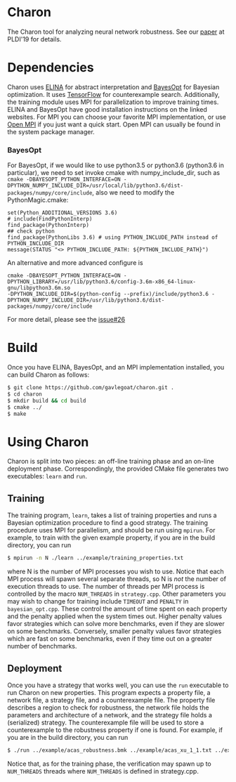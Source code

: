 # Charon
The Charon tool for analyzing neural network robustness. See our
[paper](https://arxiv.org/abs/1904.09959) at PLDI'19 for details.

# Dependencies
Charon uses [ELINA](http://elina.ethz.ch/) for abstract interpretation and
[BayesOpt](https://github.com/rmcantin/bayesopt) for Bayesian optimization.
It uses [TensorFlow](https://www.tensorflow.org/install/pip) for counterexample search.
Additionally, the training module uses MPI for parallelization to improve
training times. ELINA and BayesOpt have good installation instructions on the
linked websites. For MPI you can choose your favorite MPI implementation, or
use [Open MPI](https://www.open-mpi.org/) if you just want a quick start. Open
MPI can usually be found in the system package manager.

### BayesOpt
For BayesOpt, if we would like to use python3.5 or python3.6 (python3.6 in particular),
we need to set invoke cmake with numpy_include_dir, such as
`cmake -DBAYESOPT_PYTHON_INTERFACE=ON -DPYTHON_NUMPY_INCLUDE_DIR=/usr/local/lib/python3.6/dist-packages/numpy/core/include`,
also we need to modify the PythonMagic.cmake:
```
set(Python_ADDITIONAL_VERSIONS 3.6)
# include(FindPythonInterp)
find_package(PythonInterp)
## check python
find_package(PythonLibs 3.6) # using PYTHON_INCLUDE_PATH instead of PYTHON_INCLUDE_DIR
message(STATUS "<> PYTHON_INCLUDE_PATH: ${PYTHON_INCLUDE_PATH}")
```

An alternative and more advanced configure is
```
cmake -DBAYESOPT_PYTHON_INTERFACE=ON -DPYTHON_LIBRARY=/usr/lib/python3.6/config-3.6m-x86_64-linux-gnu/libpython3.6m.so 
-DPYTHON_INCLUDE_DIR=$(python-config --prefix)/include/python3.6 -DPYTHON_NUMPY_INCLUDE_DIR=/usr/lib/python3.6/dist-packages/numpy/core/include
```
For more detail, please see the [issue#26](https://github.com/rmcantin/bayesopt/issues/26)


# Build
Once you have ELINA, BayesOpt, and an MPI implementation installed, you can
build Charon as follows:

```bash
$ git clone https://github.com/gavlegoat/charon.git .
$ cd charon
$ mkdir build && cd build
$ cmake ../
$ make
```

# Using Charon
Charon is split into two pieces: an off-line training phase and an on-line
deployment phase. Correspondingly, the provided CMake file generates two
executables: `learn` and `run`.

## Training
The training program, `learn`, takes a list of training properties and runs a
Bayesian optimization procedure to find a good strategy. The training procedure
uses MPI for parallelism, and should be run using `mpirun`. For example, to
train with the given example property, if you are in the build directory, you
can run

```bash
$ mpirun -n N ./learn ../example/training_properties.txt
```

where N is the number of MPI processes you wish to use. Notice that each MPI
process will spawn several separate threads, so N is *not* the number of
execution threads to use. The number of threads per MPI process is controlled
by the macro `NUM_THREADS` in `strategy.cpp`. Other parameters you may wish to
change for training include `TIMEOUT` and `PENALTY` in `bayesian_opt.cpp`.
These control the amount of time spent on each property and the penalty
applied when the system times out. Higher penalty values favor strategies which
can solve more benchmarks, even if they are slower on some benchmarks.
Conversely, smaller penalty values favor strategies which are fast on some
benchmarks, even if they time out on a greater number of benchmarks.

## Deployment
Once you have a strategy that works well, you can use the `run` executable to
run Charon on new properties. This program expects a property file, a network
file, a strategy file, and a counterexample file. The property file describes
a region to check for robustness, the network file holds the parameters and
architecture of a network, and the strategy file holds a (serialized) strategy.
The counterexample file will be used to store a counterexample to the
robustness property if one is found. For example, if you are in the build
directory, you can run

```bash
$ ./run ../example/acas_robustness.bmk ../example/acas_xu_1_1.txt ../example/basic_strategy.txt ../example/counterexample.txt
```

Notice that, as for the training phase, the verification may spawn up to
`NUM_THREADS` threads where `NUM_THREADS` is defined in strategy.cpp.
